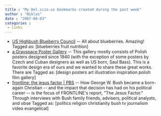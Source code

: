 ```yaml
---
title : "My Del.icio.us bookmarks created during the past week"
author : "Niklas"
date : "2007-08-03"
categories : 
 - links
---
```


- [US Highbush Blueberry Council](http://www.blueberry.org/ "http://www.blueberry.org/") -- All about blueberries. Amazing! Tagged as: \[blueberries fruit nutrition\]
- [a Grayspace Poster Gallery](http://www.agrayspace.com/posters/ "http://www.agrayspace.com/posters/") -- This gallery mostly consists of Polish posters designed since 1940 (with the exception of some posters by Czech and Cuban designers as well as US born, Saul Bass). This is a favorite design era of ours and we wanted to share these great works. There are Tagged as: \[design posters art illustration inspiration polish film gallery\]
- [frontline: the jesus factor | PBS](http://www.pbs.org/wgbh/pages/frontline/shows/jesus/ "http://www.pbs.org/wgbh/pages/frontline/shows/jesus/") -- How George W. Bush became a born-again Christian -- and the impact that decision has had on his political career -- is the focus of FRONTLINE's report, "The Jesus Factor." Through interviews with Bush family friends, advisers, political analysts, and obse Tagged as: \[politics religion christianity bush tv journalism video evangelical\]
